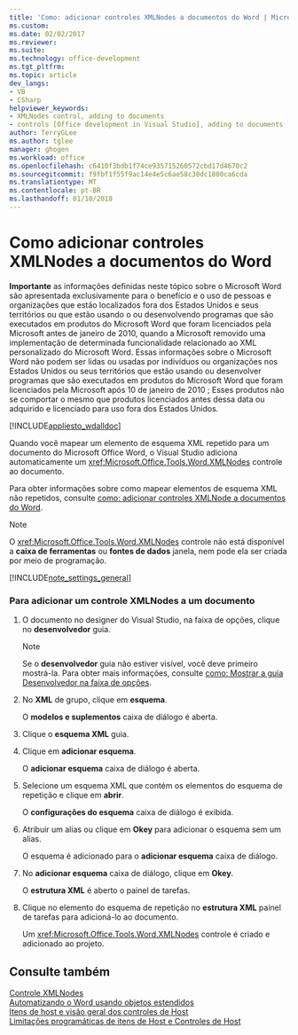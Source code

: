 ```yaml
---
title: 'Como: adicionar controles XMLNodes a documentos do Word | Microsoft Docs'
ms.custom: 
ms.date: 02/02/2017
ms.reviewer: 
ms.suite: 
ms.technology: office-development
ms.tgt_pltfrm: 
ms.topic: article
dev_langs:
- VB
- CSharp
helpviewer_keywords:
- XMLNodes control, adding to documents
- controls [Office development in Visual Studio], adding to documents
author: TerryGLee
ms.author: tglee
manager: ghogen
ms.workload: office
ms.openlocfilehash: c6410f3bdb1f74ce935715260572cbd17d4670c2
ms.sourcegitcommit: f9fbf1f55f9ac14e4e5c6ae58c30dc1800ca6cda
ms.translationtype: MT
ms.contentlocale: pt-BR
ms.lasthandoff: 01/10/2018
---
```

# <a name="how-to-add-xmlnodes-controls-to-word-documents"></a>Como adicionar controles XMLNodes a documentos do Word
  **Importante** as informações definidas neste tópico sobre o Microsoft Word são apresentada exclusivamente para o benefício e o uso de pessoas e organizações que estão localizados fora dos Estados Unidos e seus territórios ou que estão usando o ou desenvolvendo programas que são executados em produtos do Microsoft Word que foram licenciados pela Microsoft antes de janeiro de 2010, quando a Microsoft removido uma implementação de determinada funcionalidade relacionado ao XML personalizado do Microsoft Word. Essas informações sobre o Microsoft Word não podem ser lidas ou usadas por indivíduos ou organizações nos Estados Unidos ou seus territórios que estão usando ou desenvolver programas que são executados em produtos do Microsoft Word que foram licenciados pela Microsoft após 10 de janeiro de 2010 ; Esses produtos não se comportar o mesmo que produtos licenciados antes dessa data ou adquirido e licenciado para uso fora dos Estados Unidos.  
  
 [!INCLUDE[appliesto_wdalldoc](../vsto/includes/appliesto-wdalldoc-md.md)]  
  
 Quando você mapear um elemento de esquema XML repetido para um documento do Microsoft Office Word, o Visual Studio adiciona automaticamente um <xref:Microsoft.Office.Tools.Word.XMLNodes> controle ao documento.  
  
 Para obter informações sobre como mapear elementos de esquema XML não repetidos, consulte [como: adicionar controles XMLNode a documentos do Word](../vsto/how-to-add-xmlnode-controls-to-word-documents.md).  
  
> [!NOTE]  
>  O <xref:Microsoft.Office.Tools.Word.XMLNodes> controle não está disponível a **caixa de ferramentas** ou **fontes de dados** janela, nem pode ela ser criada por meio de programação.  
  
 [!INCLUDE[note_settings_general](../sharepoint/includes/note-settings-general-md.md)]  
  
### <a name="to-add-an-xmlnodes-control-to-a-document"></a>Para adicionar um controle XMLNodes a um documento  
  
1.  O documento no designer do Visual Studio, na faixa de opções, clique no **desenvolvedor** guia.  
  
    > [!NOTE]  
    >  Se o **desenvolvedor** guia não estiver visível, você deve primeiro mostrá-la. Para obter mais informações, consulte [como: Mostrar a guia Desenvolvedor na faixa de opções](../vsto/how-to-show-the-developer-tab-on-the-ribbon.md).  
  
2.  No **XML** de grupo, clique em **esquema**.  
  
     O **modelos e suplementos** caixa de diálogo é aberta.  
  
3.  Clique o **esquema XML** guia.  
  
4.  Clique em **adicionar esquema**.  
  
     O **adicionar esquema** caixa de diálogo é aberta.  
  
5.  Selecione um esquema XML que contém os elementos do esquema de repetição e clique em **abrir**.  
  
     O **configurações do esquema** caixa de diálogo é exibida.  
  
6.  Atribuir um alias ou clique em **Okey** para adicionar o esquema sem um alias.  
  
     O esquema é adicionado para o **adicionar esquema** caixa de diálogo.  
  
7.  No **adicionar esquema** caixa de diálogo, clique em **Okey**.  
  
     O **estrutura XML** é aberto o painel de tarefas.  
  
8.  Clique no elemento do esquema de repetição no **estrutura XML** painel de tarefas para adicioná-lo ao documento.  
  
     Um <xref:Microsoft.Office.Tools.Word.XMLNodes> controle é criado e adicionado ao projeto.  
  
## <a name="see-also"></a>Consulte também  
 [Controle XMLNodes](../vsto/xmlnodes-control.md)   
 [Automatizando o Word usando objetos estendidos](../vsto/automating-word-by-using-extended-objects.md)   
 [Itens de host e visão geral dos controles de Host](../vsto/host-items-and-host-controls-overview.md)   
 [Limitações programáticas de itens de Host e Controles de Host](../vsto/programmatic-limitations-of-host-items-and-host-controls.md)  
  
  
